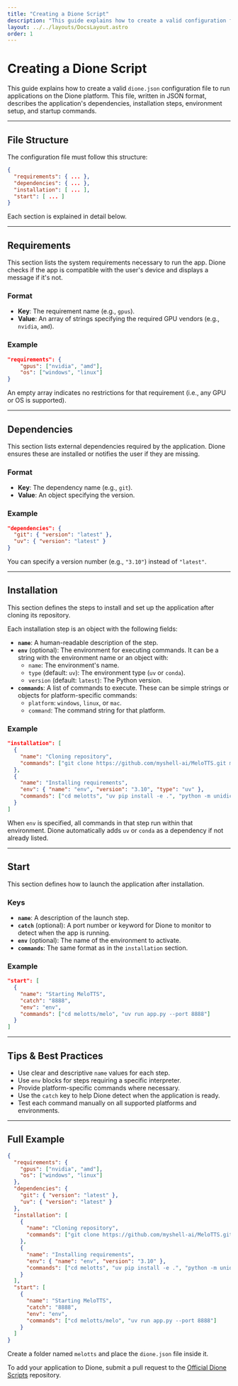 ```yaml
---
title: "Creating a Dione Script"
description: "This guide explains how to create a valid configuration file for applications on the Dione platform."
layout: ../../layouts/DocsLayout.astro
order: 1
---
```


# Creating a Dione Script

This guide explains how to create a valid `dione.json` configuration file to run applications on the Dione platform. This file, written in JSON format, describes the application's dependencies, installation steps, environment setup, and startup commands.

---

## File Structure

The configuration file must follow this structure:

```json
{
  "requirements": { ... },
  "dependencies": { ... },
  "installation": [ ... ],
  "start": [ ... ]
}
```

Each section is explained in detail below.

---

## Requirements

This section lists the system requirements necessary to run the app. Dione checks if the app is compatible with the user's device and displays a message if it's not.

### Format

-   **Key**: The requirement name (e.g., `gpus`).
-   **Value**: An array of strings specifying the required GPU vendors (e.g., `nvidia`, `amd`).

### Example

```json
"requirements": {
    "gpus": ["nvidia", "amd"],
    "os": ["windows", "linux"]
}
```

An empty array indicates no restrictions for that requirement (i.e., any GPU or OS is supported).

---

## Dependencies

This section lists external dependencies required by the application. Dione ensures these are installed or notifies the user if they are missing.

### Format

-   **Key**: The dependency name (e.g., `git`).
-   **Value**: An object specifying the version.

### Example

```json
"dependencies": {
  "git": { "version": "latest" },
  "uv": { "version": "latest" }
}
```

You can specify a version number (e.g., `"3.10"`) instead of `"latest"`.

---

## Installation

This section defines the steps to install and set up the application after cloning its repository.

Each installation step is an object with the following fields:

-   **`name`**: A human-readable description of the step.
-   **`env`** (optional): The environment for executing commands. It can be a string with the environment name or an object with:
    -   `name`: The environment's name.
    -   `type` (default: `uv`): The environment type (`uv` or `conda`).
    -   `version` (default: `latest`): The Python version.
-   **`commands`**: A list of commands to execute. These can be simple strings or objects for platform-specific commands:
    -   `platform`: `windows`, `linux`, or `mac`.
    -   `command`: The command string for that platform.

### Example

```json
"installation": [
  {
    "name": "Cloning repository",
    "commands": ["git clone https://github.com/myshell-ai/MeloTTS.git melotts"]
  },
  {
    "name": "Installing requirements",
    "env": { "name": "env", "version": "3.10", "type": "uv" },
    "commands": ["cd melotts", "uv pip install -e .", "python -m unidic download"]
  }
]
```

When `env` is specified, all commands in that step run within that environment. Dione automatically adds `uv` or `conda` as a dependency if not already listed.

---

## Start

This section defines how to launch the application after installation.

### Keys

-   **`name`**: A description of the launch step.
-   **`catch`** (optional): A port number or keyword for Dione to monitor to detect when the app is running.
-   **`env`** (optional): The name of the environment to activate.
-   **`commands`**: The same format as in the `installation` section.

### Example

```json
"start": [
  {
    "name": "Starting MeloTTS",
    "catch": "8888",
    "env": "env",
    "commands": ["cd melotts/melo", "uv run app.py --port 8888"]
  }
]
```

---

## Tips & Best Practices

-   Use clear and descriptive `name` values for each step.
-   Use `env` blocks for steps requiring a specific interpreter.
-   Provide platform-specific commands where necessary.
-   Use the `catch` key to help Dione detect when the application is ready.
-   Test each command manually on all supported platforms and environments.

---

## Full Example

```json
{
  "requirements": {
    "gpus": ["nvidia", "amd"],
    "os": ["windows", "linux"]
  },
  "dependencies": {
    "git": { "version": "latest" },
    "uv": { "version": "latest" }
  },
  "installation": [
    {
      "name": "Cloning repository",
      "commands": ["git clone https://github.com/myshell-ai/MeloTTS.git melotts"]
    },
    {
      "name": "Installing requirements",
      "env": { "name": "env", "version": "3.10" },
      "commands": ["cd melotts", "uv pip install -e .", "python -m unidic download"]
    }
  ],
  "start": [
    {
      "name": "Starting MeloTTS",
      "catch": "8888",
      "env": "env",
      "commands": ["cd melotts/melo", "uv run app.py --port 8888"]
    }
  ]
}
```

Create a folder named `melotts` and place the `dione.json` file inside it.

To add your application to Dione, submit a pull request to the [Official Dione Scripts](https://github.com/dioneapp/official-scripts) repository.

